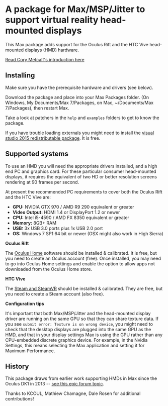 # A package for Max/MSP/Jitter to support virtual reality head-mounted displays

This Max package adds support for the Oculus Rift and the HTC Vive head-mounted displays (HMD) hardware. 

[Read Cory Metcalf's introduction here](https://cycling74.com/articles/hardware-overview-wtc-vive)

## Installing

Make sure you have the prerequisite hardware and drivers (see below).

Download the package and place into your Max Packages folder. (On Windows, My Documents/Max 7/Packages, on Mac, ~/Documents/Max 7/Packages), then restart Max.

Take a look at patchers in the `help` and `examples` folders to get to know the package.

If you have trouble loading externals you might need to install the [visual studio 2015 redistributable package](https://www.microsoft.com/en-us/download/details.aspx?id=48145). It is free.

## Supported systems

To use an HMD you will need the appropriate drivers installed, and a high end PC and graphics card. For these particular consumer head-mounted displays, it requires the equivalent of two HD or better resolution screens rendering at 90 frames per second. 

At present the recommended PC requirements to cover both the Oculus Rift and the HTC Vive are:

- **GPU:** NVIDIA GTX 970 / AMD R9 290 equivalent or greater
- **Video Output:** HDMI 1.4 or DisplayPort 1.2 or newer
- **CPU:** Intel i5-4590 / AMD FX 8350 equivalent or greater
- **Memory:** 8GB+ RAM
- **USB:** 3x USB 3.0 ports plus 1x USB 2.0 port
- **OS:** Windows 7 SP1 64 bit or newer (OSX might also work in High Sierra)

**Oculus Rift**

The [Oculus Home](http://www.oculus.com/en-us/setup/) software should be installed & calibrated. It is free, but you need to create an Oculus account (free). Once installed, you may need to go into Oculus Home settings and enable the option to allow apps not downloaded from the Oculus Home store.

**HTC Vive** 

The [Steam and SteamVR](http://store.steampowered.com/steamvr) should be installed & calibrated. They are free, but you need to create a Steam account (also free).

**Configuration tips**

It's important that both Max/MSP/Jitter and the head-mounted display driver are running on the same GPU so that they can share texture data. If you see `submit error: Texture is on wrong device`, you might need to check that the desktop displays are plugged into the same GPU as the HMD, and that in your display settings Max is using the GPU rather than any CPU-embedded discrete graphics device. For example, in the Nvidia Settings, this means selecting the Max application and setting it for Maximum Performance.  

## History

This package draws from earlier work supporting HMDs in Max since the Oculus DK1 in 2013 -- [see this epic forum topic](https://cycling74.com/forums/oculus-rift).

Thanks to KCOUL, Mathiew Chamagne, Dale Rosen for additional contributions!

